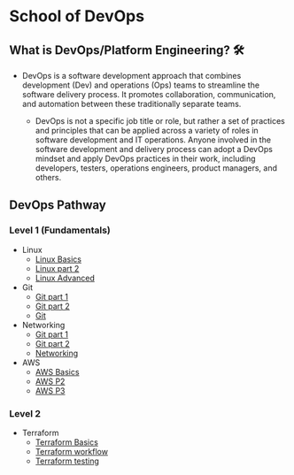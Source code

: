 # School of DevOps

## What is DevOps/Platform Engineering? 🛠️

- DevOps is a software development approach that combines development (Dev) and operations (Ops) teams to streamline the software delivery process. It promotes collaboration, communication, and automation between these traditionally separate teams.

  - DevOps is not a specific job title or role, but rather a set of practices and principles that can be applied across a variety of roles in software development and IT operations. Anyone involved in the software development and delivery process can adopt a DevOps mindset and apply DevOps practices in their work, including developers, testers, operations engineers, product managers, and others.


## DevOps Pathway
 
### Level 1 (Fundamentals)

- Linux
    - [Linux Basics](https://moabukar.github.io/school-of-devops/level1/linux)
    - [Linux part 2](https://moabukar.github.io/school-of-devops/level1/docs/linux/linux2.md)
    - [Linux Advanced](https://moabukar.github.io/school-of-devops/docs/level1/)
- Git
    - [Git part 1](https://moabukar.github.io/school-of-devops/docs/level1/git/git-basics.md)
    - [Git part 2](https://moabukar.github.io/school-of-devops/docs/level1/git/branches.md)
    - [Git ](https://moabukar.github.io/school-of-devops/docs/level1/git/conclusion.md)
- Networking
    - [Git part 1](https://moabukar.github.io/devops-pathway/level1/linux.md/)
    - [Git part 2](https://moabukar.github.io/devops-pathway/level1/git.md/)
    - [Networking](https://moabukar.github.io/devops-pathway/level1/networking.md/)
- AWS
    - [AWS Basics](https://moabukar.github.io/devops-pathway/level1/linux.md/)
    - [AWS P2](https://moabukar.github.io/devops-pathway/level1/git.md/)
    - [AWS P3](https://moabukar.github.io/devops-pathway/level1/networking.md/)

### Level 2

- Terraform
    - [Terraform Basics](https://moabukar.github.io/devops-pathway/level1/linux.md/)
    - [Terraform workflow](https://moabukar.github.io/devops-pathway/level1/git.md/)
    - [Terraform testing](https://moabukar.github.io/devops-pathway/level1/networking.md/)